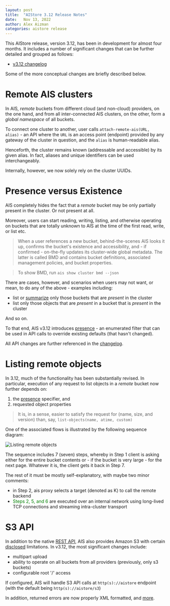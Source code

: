 ```yaml
---
layout: post
title:  "AIStore 3.12 Release Notes"
date:   Nov 13, 2022
author: Alex Aizman
categories: aistore release
---
```


This AIStore release, version 3.12, has been in development for almost four months. It includes a number of significant changes that can be further detailed and grouped as follows:

* [v3.12 changelog](https://github.com/NVIDIA/aistore/releases/tag/v1.3.15)

Some of the more conceptual changes are briefly described below.

# Remote AIS clusters

In AIS, _remote_ buckets from different cloud (and non-cloud) providers, on the one hand, and from all inter-connected AIS clusters, on the other, form a _global namespace_ of all buckets.

To connect one cluster to another, user calls `attach-remote-ais(URL, alias)` - an API where the `URL` is an access point (endpoint) provided by any gateway of the cluster in question, and the `alias` is human-readable alias.

Henceforth, the cluster remains known (addressable and accessible) by its given alias. In fact, aliases and unique identifiers can be used interchangeably.

Internally, however, we now solely rely on the cluster UUIDs.

# Presence versus Existence

AIS completely hides the fact that a _remote_ bucket may be only partially present in the cluster. Or not present at all.

Moreover, users can start reading, writing, listing, and otherwise operating on buckets that are totally unknown to AIS at the time of the first read, write, or list etc.

> When a user references a new bucket, behind-the-scenes AIS looks it up, confirms the bucket's existence and accessibility, and - if confirmed - on-the-fly updates its cluster-wide global metadata. The latter is called BMD and contains bucket definitions, associated management policies, and bucket properties.

> To show BMD, run `ais show cluster bmd --json`

There are cases, however, and scenarios when users may not want, or mean, to do any of the above - examples including:

* list or [summarize](https://github.com/NVIDIA/aistore/blob/main/api/bucket.go#L191) only those buckets that are _present_ in the cluster
* list only those objects that are _present_ in a bucket that is _present_ in the cluster

And so on.

To that end, AIS v3.12 introduces [presence](https://github.com/NVIDIA/aistore/blob/main/api/apc/query.go#L70) - an enumerated filter that can be used in API calls to override existing defaults (that hasn't changed).

All API changes are further referenced in the [changelog](https://github.com/NVIDIA/aistore/releases/tag/v1.3.15).

# Listing remote objects

In 3.12, much of the functionality has been substantially revised. In particular, execution of any request to list objects in a _remote_ bucket now further depends on:

1. the [presence](#presence-versus-existence) specifier, and
2. requested object properties

> It is, in a sense, easier to satisfy the request for (name, size, and version) than, say, `list-objects(name, atime, custom)`

One of the associated flows is illustrated by the following sequence diagram:

![Listing remote objects](/assets/list-objects-3.12.png)

The sequence includes 7 (seven) steps, whereby in Step 1 client is asking either for the entire bucket contents or - if the bucket is very large - for the next page. Whatever it is, the client gets it back in Step 7.

The rest of it must be mostly self-explanatory, with maybe two minor comments:

* in Step 2, ais proxy selects a target (denoted as K) to call the remote backend
* <span style="color:green;">Steps 2, 5, and 6</span> are executed over an internal network using long-lived TCP connections and streaming intra-cluster transport

# S3 API

In addition to the native [REST API](/docs/http_api.md), AIS also provides Amazon S3 with certain [disclosed](/docs/s3compat.md) limitations. In v3.12, the most significant changes include:

* multipart upload
* ability to operate on all buckets from all providers (previously, only s3 buckets)
* configurable root '/' access

If configured, AIS will handle S3 API calls at `http(s)://aistore` endpoint (with the default being `http(s)://aistore/s3`)

In addition, returned errors are now properly XML formatted, and [more](https://github.com/NVIDIA/aistore/releases/tag/v1.3.15).
